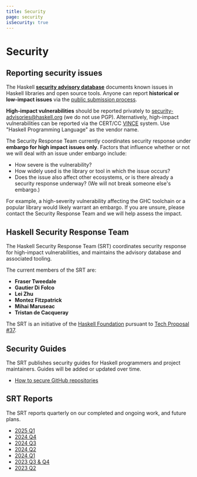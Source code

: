 ```yaml
---
title: Security
page: security
isSecurity: true
---
```


# Security

## Reporting security issues

The Haskell [**security advisory database**][advisory-db] documents
known issues in Haskell libraries and open source tools.  Anyone can
report **historical or low-impact issues** via the [public
submission process].

[advisory-db]: https://github.com/haskell/security-advisories
[public submission process]: https://github.com/haskell/security-advisories/blob/main/CONTRIBUTING.md

**High-impact vulnerabilities** should be reported privately to
[security-advisories@haskell.org](mailto:security-advisories@haskell.org)
(we do not use PGP).  Alternatively, high-impact vulnerabilities can
be reported via the CERT/CC [VINCE] system.  Use "Haskell
Programming Language" as the vendor name.

[VINCE]: https://kb.cert.org/vince/

The Security Response Team currently coordinates security response
under **embargo for high impact issues only**.  Factors that
influence whether or not we will deal with an issue under embargo
include:

- How severe is the vulnerability?
- How widely used is the library or tool in which the issue occurs?
- Does the issue also affect other ecosystems, or is there already a
  security response underway?  (We will not break someone else's
  embargo.)

For example, a high-severity vulnerability affecting the GHC
toolchain or a popular library would likely warrant an embargo.  If
you are unsure, please contact the Security Response Team and we
will help assess the impact.


## Haskell Security Response Team

The Haskell Security Response Team (SRT) coordinates security
response for high-impact vulnerabilities, and maintains the advisory
database and associated tooling.

The current members of the SRT are:

* **Fraser Tweedale**
* **Gautier Di Folco**
* **Lei Zhu**
* **Montez Fitzpatrick**
* **Mihai Maruseac**
* **Tristan de Cacqueray**

The SRT is an initiative of the [Haskell Foundation] pursuant to
[Tech Proposal #37][hf-tp-37].

[Haskell Foundation]: https://haskell.foundation/
[hf-tp-37]: https://github.com/haskellfoundation/tech-proposals/blob/main/proposals/accepted/037-advisory-db.md

## Security Guides

The SRT publishes security guides for Haskell programmers and
project maintainers.  Guides will be added or updated over time.

*  [How to secure GitHub repositories](https://github.com/haskell/security-advisories/blob/main/guides/github.md)

## SRT Reports

The SRT reports quarterly on our completed and ongoing work, and
future plans.

* [2025 Q1](https://github.com/haskell/security-advisories/blob/main/reports/2025-04-04-Q1-report.md)
* [2024 Q4](https://github.com/haskell/security-advisories/blob/main/reports/2025-02-06-Q4-report.md)
* [2024 Q3](https://github.com/haskell/security-advisories/blob/main/reports/2024-11-14-Q3-report.md)
* [2024 Q2](https://github.com/haskell/security-advisories/blob/main/reports/2024-07-18-Q2-report.md)
* [2024 Q1](https://github.com/haskell/security-advisories/blob/main/reports/2024-04-08-Q1-report.md)
* [2023 Q3 & Q4](https://github.com/haskell/security-advisories/blob/main/reports/2024-01-10-half-year-report.md)
* [2023 Q2](https://github.com/haskell/security-advisories/blob/main/reports/2023-07-10-ann-q2-report.md)
